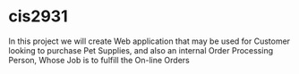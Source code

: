 # cis2931
In this project we will create Web application that may be used for Customer looking to purchase Pet Supplies, 
and also an internal Order
Processing Person, Whose Job is to fulfill the On-line Orders 
